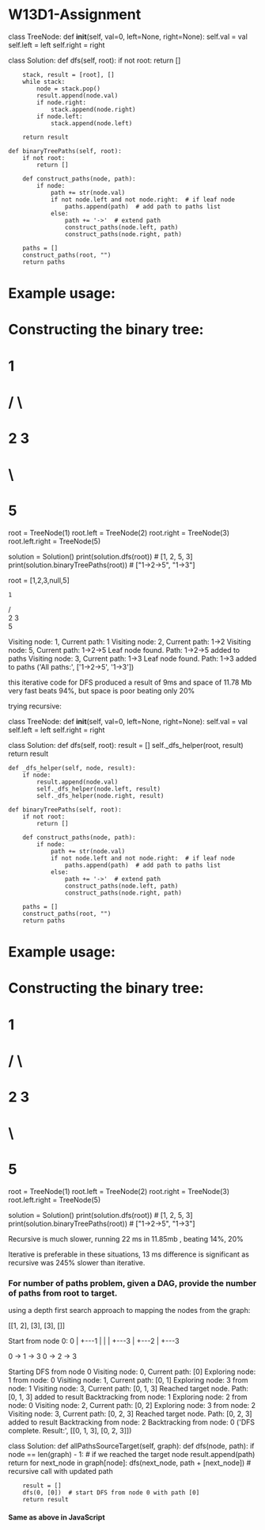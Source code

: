 # W13D1-Assignment


class TreeNode:
    def __init__(self, val=0, left=None, right=None):
        self.val = val
        self.left = left
        self.right = right

class Solution:
    def dfs(self, root):
        if not root:
            return []

        stack, result = [root], []
        while stack:
            node = stack.pop()
            result.append(node.val)
            if node.right:
                stack.append(node.right)
            if node.left:
                stack.append(node.left)
        
        return result

    def binaryTreePaths(self, root):
        if not root:
            return []

        def construct_paths(node, path):
            if node:
                path += str(node.val)
                if not node.left and not node.right:  # if leaf node
                    paths.append(path)  # add path to paths list
                else:
                    path += '->'  # extend path
                    construct_paths(node.left, path)
                    construct_paths(node.right, path)

        paths = []
        construct_paths(root, "")
        return paths

# Example usage:
# Constructing the binary tree:
#       1
#      / \
#     2   3
#      \
#       5

root = TreeNode(1)
root.left = TreeNode(2)
root.right = TreeNode(3)
root.left.right = TreeNode(5)

solution = Solution()
print(solution.dfs(root))  # [1, 2, 5, 3]
print(solution.binaryTreePaths(root))  # ["1->2->5", "1->3"]


root =
[1,2,3,null,5]

    1
   / \
  2   3
   \
    5


Visiting node: 1, Current path: 1
Visiting node: 2, Current path: 1->2
Visiting node: 5, Current path: 1->2->5
Leaf node found. Path: 1->2->5 added to paths
Visiting node: 3, Current path: 1->3
Leaf node found. Path: 1->3 added to paths
('All paths:', ['1->2->5', '1->3'])




this iterative code for DFS produced a result of 9ms and space of 11.78 Mb  very fast beats 94%, but space is poor beating only 20%

trying recursive:

class TreeNode:
    def __init__(self, val=0, left=None, right=None):
        self.val = val
        self.left = left
        self.right = right

class Solution:
    def dfs(self, root):
        result = []
        self._dfs_helper(root, result)
        return result

    def _dfs_helper(self, node, result):
        if node:
            result.append(node.val)
            self._dfs_helper(node.left, result)
            self._dfs_helper(node.right, result)

    def binaryTreePaths(self, root):
        if not root:
            return []

        def construct_paths(node, path):
            if node:
                path += str(node.val)
                if not node.left and not node.right:  # if leaf node
                    paths.append(path)  # add path to paths list
                else:
                    path += '->'  # extend path
                    construct_paths(node.left, path)
                    construct_paths(node.right, path)

        paths = []
        construct_paths(root, "")
        return paths

# Example usage:
# Constructing the binary tree:
#       1
#      / \
#     2   3
#      \
#       5

root = TreeNode(1)
root.left = TreeNode(2)
root.right = TreeNode(3)
root.left.right = TreeNode(5)

solution = Solution()
print(solution.dfs(root))  # [1, 2, 5, 3]
print(solution.binaryTreePaths(root))  # ["1->2->5", "1->3"]


Recursive is much slower, running 22 ms in 11.85mb , beating 14%, 20%

Iterative is preferable in these situations, 13 ms difference is significant as recursive was 245% slower than iterative.


### For number of paths problem, given a DAG, provide the number of paths from root to target.

using a depth first search approach to mapping the nodes from the graph:

[[1, 2], [3], [3], []]

Start from node 0:
0
|
+---1
|   |
|   +---3
|
+---2
    |
    +---3

0 -> 1 -> 3
0 -> 2 -> 3

Starting DFS from node 0
Visiting node: 0, Current path: [0]
Exploring node: 1 from node: 0
Visiting node: 1, Current path: [0, 1]
Exploring node: 3 from node: 1
Visiting node: 3, Current path: [0, 1, 3]
Reached target node. Path: [0, 1, 3] added to result
Backtracking from node: 1
Exploring node: 2 from node: 0
Visiting node: 2, Current path: [0, 2]
Exploring node: 3 from node: 2
Visiting node: 3, Current path: [0, 2, 3]
Reached target node. Path: [0, 2, 3] added to result
Backtracking from node: 2
Backtracking from node: 0
('DFS complete. Result:', [[0, 1, 3], [0, 2, 3]])



class Solution:
    def allPathsSourceTarget(self, graph):
        def dfs(node, path):
            if node == len(graph) - 1:  # if we reached the target node
                result.append(path)
                return
            for next_node in graph[node]:
                dfs(next_node, path + [next_node])  # recursive call with updated path
        
        result = []
        dfs(0, [0])  # start DFS from node 0 with path [0]
        return result

#### Same as above in JavaScript

    